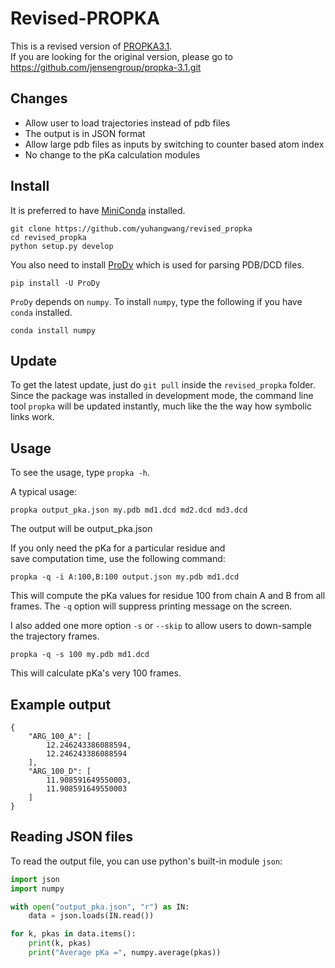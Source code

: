 # Revised-PROPKA
This is a revised version of [PROPKA3.1](https://github.com/jensengroup/propka-3.1.git).  
If you are looking for the original version, please go to 
https://github.com/jensengroup/propka-3.1.git


## Changes
* Allow user to load trajectories instead of pdb files
* The output is in JSON format
* Allow large pdb files as inputs by switching to counter based atom index
* No change to the pKa calculation modules

## Install
It is preferred to have [MiniConda](https://conda.io/miniconda.html) installed.

```
git clone https://github.com/yuhangwang/revised_propka
cd revised_propka
python setup.py develop
```

You also need to install [ProDy](http://prody.csb.pitt.edu/downloads/)
which is used for parsing PDB/DCD files.
```
pip install -U ProDy
```

`ProDy` depends on `numpy`. To install `numpy`, type the following if you
have `conda` installed.
```
conda install numpy
```

## Update
To get the latest update, just do `git pull` inside the `revised_propka` folder.  
Since the package was installed in development mode, the command line tool `propka`
will be updated instantly, much like the the way how symbolic links work.

## Usage
To see the usage, type `propka -h`.  

A typical usage:
```
propka output_pka.json my.pdb md1.dcd md2.dcd md3.dcd
```
The output will be output_pka.json

If you only need the pKa for a particular residue and  
save computation time, use the following command:
```
propka -q -i A:100,B:100 output.json my.pdb md1.dcd
```
This will compute the pKa values for residue 100 from chain A and B
from all frames. The `-q` option will suppress printing message on the screen.

I also added one more option `-s` or `--skip` to allow users to down-sample 
the trajectory frames.
```
propka -q -s 100 my.pdb md1.dcd
```
This will calculate pKa's very 100 frames.


## Example output
```
{
    "ARG_100_A": [
        12.246243386088594,
        12.246243386088594
    ],
    "ARG_100_D": [
        11.908591649550003,
        11.908591649550003
    ]
}
```

## Reading JSON files
To read the output file, you can use python's built-in module `json`:
```python
import json
import numpy

with open("output_pka.json", "r") as IN:
    data = json.loads(IN.read())

for k, pkas in data.items():
    print(k, pkas)
    print("Average pKa =", numpy.average(pkas))
```
